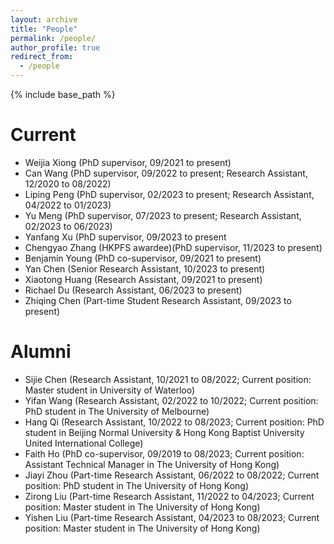 ```yaml
---
layout: archive
title: "People"
permalink: /people/
author_profile: true
redirect_from:
  - /people
---
```


{% include base_path %}

Current
======
* Weijia Xiong (PhD supervisor, 09/2021 to present)
* Can Wang (PhD supervisor, 09/2022 to present; Research Assistant, 12/2020 to 08/2022)
* Liping Peng (PhD supervisor, 02/2023 to present; Research Assistant, 04/2022 to 01/2023)
* Yu Meng (PhD supervisor, 07/2023 to present; Research Assistant, 02/2023 to 06/2023)
* Yanfang Xu (PhD supervisor, 09/2023 to present
* Chengyao Zhang (HKPFS awardee)(PhD supervisor, 11/2023 to present)
* Benjamin Young (PhD co-supervisor, 09/2021 to present)
* Yan Chen (Senior Research Assistant, 10/2023 to present)
* Xiaotong Huang (Research Assistant, 09/2021 to present)
* Richael Du (Research Assistant, 06/2023 to present)
* Zhiqing Chen (Part-time Student Research Assistant, 09/2023 to present)
  
Alumni
======
* Sijie Chen (Research Assistant, 10/2021 to 08/2022; Current position: Master student in University of Waterloo)
* Yifan Wang (Research Assistant, 02/2022 to 10/2022; Current position: PhD student in The University of Melbourne)
* Hang Qi (Research Assistant, 10/2022 to 08/2023; Current position: PhD student in Beijing Normal University & Hong Kong Baptist University United International College)
* Faith Ho (PhD co-supervisor, 09/2019 to 08/2023; Current position: Assistant Technical Manager in The University of Hong Kong)
* Jiayi Zhou (Part-time Research Assistant, 06/2022 to 08/2022; Current position: PhD student in The University of Hong Kong)
* Zirong Liu (Part-time Research Assistant, 11/2022 to 04/2023; Current position: Master student in The University of Hong Kong)  
* Yishen Liu (Part-time Research Assistant, 04/2023 to 08/2023; Current position: Master student in The University of Hong Kong)
